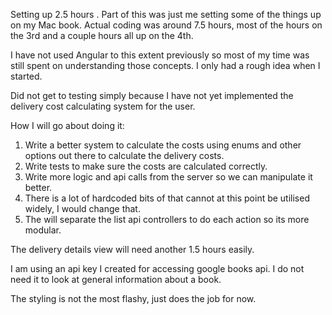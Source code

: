 Setting up 2.5 hours . Part of this was just me setting some of the things up on my Mac book. 
Actual coding was around 7.5 hours, most of the hours on the 3rd and a couple hours all up on the 4th. 

I have not used Angular to this extent previously so most of my time was still spent on understanding those concepts. I only had a rough idea when I started. 

Did not get to testing simply because I have not yet implemented the delivery cost calculating system for the user.  

How I will go about doing it: 
1. Write a better system to calculate the costs using enums and other options out there to calculate the delivery costs. 
2. Write tests to make sure the costs are calculated correctly. 
3. Write more logic and api calls from the server so we can manipulate it better. 
4. There is a lot of hardcoded bits of that cannot at this point be utilised widely, I would change that. 
5. The will separate the list api controllers to do each action so its more modular. 


The delivery details view will need another 1.5 hours easily.

I am using an api key I created for accessing google books api. 
I do not need it to look at general information about a book. 

The styling is not the most flashy, just does the job for now.

